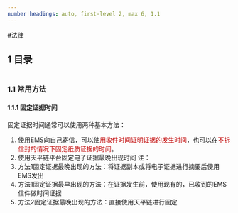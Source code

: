 ```yaml
---
number headings: auto, first-level 2, max 6, 1.1
---
```

#法律

## 1 目录

```toc
```

### 1.1 常用方法

#### 1.1.1 固定证据时间

固定证据时间通常可以使用两种基本方法：
1. 使用EMS向自己寄信，可以使<font color="#c00000">用收件时间证明证据的发生时间</font>，也可以在<font color="#c00000">不拆信封的情况下</font><font color="#c00000">固定纸质证据的时间</font>。
2. 使用天平链平台固定电子证据最晚出现时间
注：
1. 方法1固定证据最晚出现的方法：将证据副本或将电子证据进行摘要后使用EMS发出
2. 方法1固定证据最早出现的方法：在证据发生前，使用现有的，已收到的EMS信件做时间证据
3. 方法2固定证据最晚出现的方法：直接使用天平链进行固定



